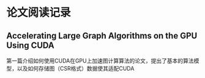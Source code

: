 # 论文阅读记录

## Accelerating Large Graph Algorithms on the GPU Using CUDA

第一篇介绍如何使用CUDA在GPU上加速图计算算法的论文，提出了基本的算法模型，以及如何存储图（CSR格式）数据使其适配CUDA


